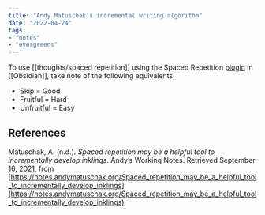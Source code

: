 ```yaml
---
title: "Andy Matuschak's incremental writing algorithm"
date: "2022-04-24"
tags:
- "notes"
- "evergreens"
---
```


To use [[thoughts/spaced repetition]] using the Spaced Repetition [plugin](https://github.com/st3v3nmw/obsidian-spaced-repetition) in [[Obsidian]], take note of the following equivalents:

- Skip = Good
- Fruitful = Hard
- Unfruitful = Easy

## References

Matuschak, A. (n.d.). _Spaced repetition may be a helpful tool to incrementally develop inklings_. Andyʼs Working Notes. Retrieved September 16, 2021, from [https://notes.andymatuschak.org/Spaced_repetition_may_be_a_helpful_tool_to_incrementally_develop_inklings](https://notes.andymatuschak.org/Spaced_repetition_may_be_a_helpful_tool_to_incrementally_develop_inklings)